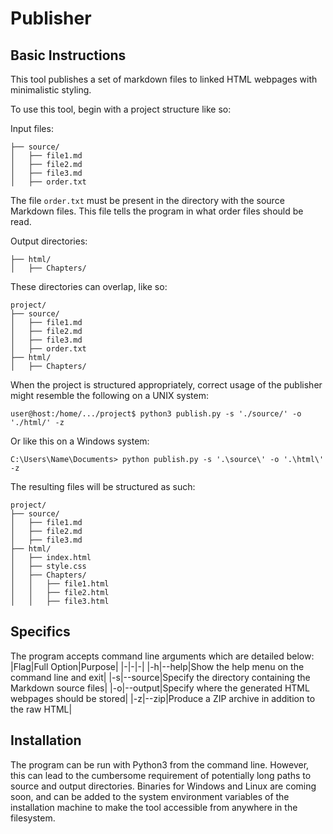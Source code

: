 # Publisher

## Basic Instructions
This tool publishes a set of markdown files to linked HTML webpages with minimalistic styling.

To use this tool, begin with a project structure like so:

Input files:
```
├── source/
│   ├── file1.md
│   ├── file2.md
│   ├── file3.md
│   ├── order.txt
```

The file `order.txt` must be present in the directory with the source Markdown files. This file tells the program in what order files should be read.

Output directories:
```
├── html/
│   ├── Chapters/
```

These directories can overlap, like so:
```
project/
├── source/
│   ├── file1.md
│   ├── file2.md
│   ├── file3.md
│   ├── order.txt
├── html/
│   ├── Chapters/
```

When the project is structured appropriately, correct usage of the publisher might resemble the following on a UNIX system:
```
user@host:/home/.../project$ python3 publish.py -s './source/' -o './html/' -z
```

Or like this on a Windows system:
```
C:\Users\Name\Documents> python publish.py -s '.\source\' -o '.\html\' -z
```

The resulting files will be structured as such:
```
project/
├── source/
│   ├── file1.md
│   ├── file2.md
│   ├── file3.md
├── html/
│   ├── index.html
│   ├── style.css
│   ├── Chapters/
│   │   ├── file1.html
│   │   ├── file2.html
│   │   ├── file3.html
```

## Specifics
The program accepts command line arguments which are detailed below:
|Flag|Full Option|Purpose|
|-|-|-|
|-h|--help|Show the help menu on the command line and exit|
|-s|--source|Specify the directory containing the Markdown source files|
|-o|--output|Specify where the generated HTML webpages should be stored|
|-z|--zip|Produce a ZIP archive in addition to the raw HTML|

## Installation
The program can be run with Python3 from the command line. However, this can lead to the cumbersome requirement of potentially long paths to source and output directories. Binaries for Windows and Linux are coming soon, and can be added to the system environment variables of the installation machine to make the tool accessible from anywhere in the filesystem.
